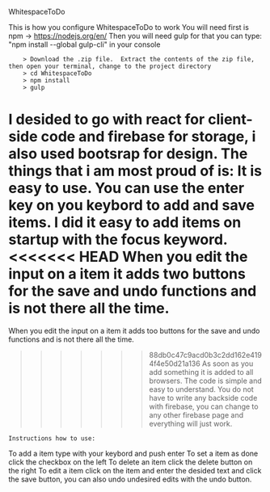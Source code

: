 WhitespaceToDo

This is how you configure WhitespaceToDo to work
You will need first is npm -> https://nodejs.org/en/
Then you will need gulp for that you can type: "npm install --global gulp-cli" in your console
```
	> Download the .zip file.  Extract the contents of the zip file, then open your terminal, change to the project directory
	> cd WhitespaceToDo
	> npm install
	> gulp
```


I desided to go with react for client-side code and firebase for storage, i also used bootsrap for design.
The things that i am most proud of is:
It is easy to use. You can use the enter key on you keybord to add and save items.
I did it easy to add items on startup with the focus keyword.
<<<<<<< HEAD
When you edit the input on a item it adds two buttons for the save and undo functions and is not there all the time.
=======
When you edit the input on a item it adds too buttons for the save and undo functions and is not there all the time.
>>>>>>> 88db0c47c9acd0b3c2dd162e4194f4e50d21a136
As soon as you add something it is added to all browsers.
The code is simple and easy to understand.
You do not have to write any backside code with firebase, you can change to any other firebase page and everything will just work.





	Instructions how to use:
To add a item type with your keybord and push enter
To set a item as done click the checkbox on the left
To delete an item click the delete button on the right
To edit a item click on the item and enter the desided text and click the save button,
you can also undo undesired edits with the undo button.